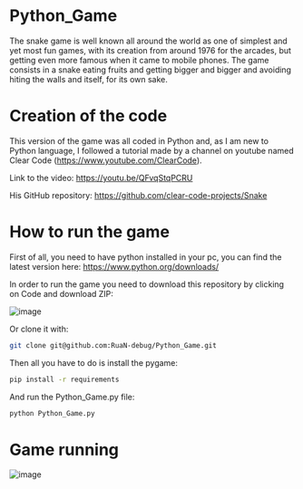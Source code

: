 # Python_Game
The snake game is well known all around the world as one of simplest and yet most fun games, with its creation from around 1976 for the arcades, but getting even more famous when it came to mobile phones. The game consists in a snake eating fruits and getting bigger and bigger and avoiding hiting the walls and itself, for its own sake.

# Creation of the code
This version of the game was all coded in Python and, as I am new to Python language, I followed a tutorial made by a channel on youtube named Clear Code (https://www.youtube.com/ClearCode).


Link to the video: https://youtu.be/QFvqStqPCRU 


His GitHub repository: https://github.com/clear-code-projects/Snake

# How to run the game

First of all, you need to have python installed in your pc, you can find the latest version here: https://www.python.org/downloads/

In order to run the game you need to download this repository by clicking on Code and download ZIP:

![image](https://user-images.githubusercontent.com/54671133/129487925-ea40e0ab-a1a8-4cb4-aed0-ff30a37a4850.png)

Or clone it with:
```sh
git clone git@github.com:RuaN-debug/Python_Game.git
```

Then all you have to do is install the pygame:
```sh
pip install -r requirements
```
And run the Python_Game.py file:
```sh
python Python_Game.py
```

# Game running

![image](https://user-images.githubusercontent.com/54671133/129487830-a3901d4b-416d-4549-911a-9868d3c12f1f.png)
